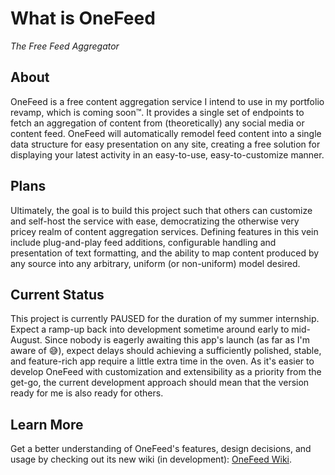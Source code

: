 # What is OneFeed
*The Free Feed Aggregator*
## About
OneFeed is a free content aggregation service I intend to use in my portfolio revamp, which is coming soon™. It provides a single set of endpoints to fetch an aggregation of content from (theoretically) any social media or content feed. 
OneFeed will automatically remodel feed content into a single data structure for easy presentation on any site, creating a free solution for displaying your latest activity in an easy-to-use, easy-to-customize manner.

## Plans
Ultimately, the goal is to build this project such that others can customize and self-host the service with ease, democratizing the otherwise very pricey realm of content aggregation services. Defining features in this vein include plug-and-play feed additions, configurable handling and presentation of text formatting, and the ability to map content produced by any source into any arbitrary, uniform (or non-uniform) model desired.

## Current Status
This project is currently PAUSED for the duration of my summer internship. Expect a ramp-up back into development sometime around early to mid-August. Since nobody is eagerly awaiting this app's launch (as far as I'm aware of 😅), expect delays should achieving a sufficiently polished, stable, and feature-rich app require a little extra time in the oven. As it's easier to develop OneFeed with customization and extensibility as a priority from the get-go, the current development approach should mean that the version ready for me is also ready for others.

## Learn More
Get a better understanding of OneFeed's features, design decisions, and usage by checking out its new wiki (in development): [OneFeed Wiki](https://github.com/justinquinnb/OneFeed/wiki).
